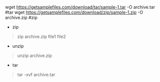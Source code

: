 wget https://getsamplefiles.com/download/tar/sample-1.tar -O archive.tar #tar
wget https://getsamplefiles.com/download/zip/sample-1.zip -O archive.zip #zip

- zip
> zip archive.zip file1 file2

- unzip
> unzip archive.zip

- tar
> tar -xvf archive.tar
